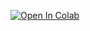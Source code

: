 [![Open In Colab](https://colab.research.google.com/assets/colab-badge.svg)](https://colab.research.google.com/github/kyromx23/fractal-tree-colab/blob/main/Fractal_Tree_Generator.ipynb)
